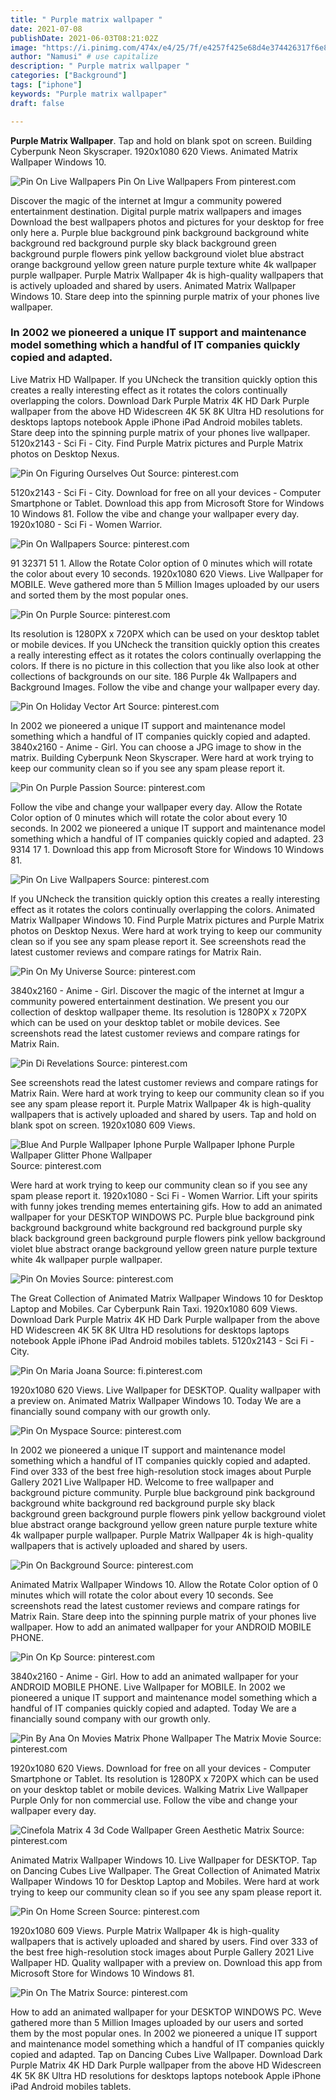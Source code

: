 ```yaml
---
title: " Purple matrix wallpaper "
date: 2021-07-08
publishDate: 2021-06-03T08:21:02Z
image: "https://i.pinimg.com/474x/e4/25/7f/e4257f425e68d4e374426317f6e81bba.jpg"
author: "Namusi" # use capitalize
description: " Purple matrix wallpaper "
categories: ["Background"]
tags: ["iphone"]
keywords: "Purple matrix wallpaper"
draft: false

---
```



**Purple Matrix Wallpaper**. Tap and hold on blank spot on screen. Building Cyberpunk Neon Skyscraper. 1920x1080 620 Views. Animated Matrix Wallpaper Windows 10.

![Pin On Live Wallpapers](https://i.pinimg.com/564x/9f/3e/cb/9f3ecb4c6c915da997caec68b993fc62.jpg "Pin On Live Wallpapers")
Pin On Live Wallpapers From pinterest.com


Discover the magic of the internet at Imgur a community powered entertainment destination. Digital purple matrix wallpapers and images Download the best wallpapers photos and pictures for your desktop for free only here a. Purple blue background pink background background white background red background purple sky black background green background purple flowers pink yellow background violet blue abstract orange background yellow green nature purple texture white 4k wallpaper purple wallpaper. Purple Matrix Wallpaper 4k is high-quality wallpapers that is actively uploaded and shared by users. Animated Matrix Wallpaper Windows 10. Stare deep into the spinning purple matrix of your phones live wallpaper.

### In 2002 we pioneered a unique IT support and maintenance model something which a handful of IT companies quickly copied and adapted.

Live Matrix HD Wallpaper. If you UNcheck the transition quickly option this creates a really interesting effect as it rotates the colors continually overlapping the colors. Download Dark Purple Matrix 4K HD Dark Purple wallpaper from the above HD Widescreen 4K 5K 8K Ultra HD resolutions for desktops laptops notebook Apple iPhone iPad Android mobiles tablets. Stare deep into the spinning purple matrix of your phones live wallpaper. 5120x2143 - Sci Fi - City. Find Purple Matrix pictures and Purple Matrix photos on Desktop Nexus.


![Pin On Figuring Ourselves Out](https://i.pinimg.com/originals/fe/d5/0c/fed50cb021ac0883d6ffb278f59fbf13.jpg "Pin On Figuring Ourselves Out")
Source: pinterest.com

5120x2143 - Sci Fi - City. Download for free on all your devices - Computer Smartphone or Tablet. Download this app from Microsoft Store for Windows 10 Windows 81. Follow the vibe and change your wallpaper every day. 1920x1080 - Sci Fi - Women Warrior.

![Pin On Wallpapers](https://i.pinimg.com/originals/c4/ac/96/c4ac96a25cf25e6c4fbc8941da58574a.jpg "Pin On Wallpapers")
Source: pinterest.com

91 32371 51 1. Allow the Rotate Color option of 0 minutes which will rotate the color about every 10 seconds. 1920x1080 620 Views. Live Wallpaper for MOBILE. Weve gathered more than 5 Million Images uploaded by our users and sorted them by the most popular ones.

![Pin On Purple](https://i.pinimg.com/originals/12/d5/b8/12d5b8ad3dd8c7f1bdb21b2200b83c30.jpg "Pin On Purple")
Source: pinterest.com

Its resolution is 1280PX x 720PX which can be used on your desktop tablet or mobile devices. If you UNcheck the transition quickly option this creates a really interesting effect as it rotates the colors continually overlapping the colors. If there is no picture in this collection that you like also look at other collections of backgrounds on our site. 186 Purple 4k Wallpapers and Background Images. Follow the vibe and change your wallpaper every day.

![Pin On Holiday Vector Art](https://i.pinimg.com/originals/10/8f/20/108f207eca47fe442e3e2eb2285375d7.jpg "Pin On Holiday Vector Art")
Source: pinterest.com

In 2002 we pioneered a unique IT support and maintenance model something which a handful of IT companies quickly copied and adapted. 3840x2160 - Anime - Girl. You can choose a JPG image to show in the matrix. Building Cyberpunk Neon Skyscraper. Were hard at work trying to keep our community clean so if you see any spam please report it.

![Pin On Purple Passion](https://i.pinimg.com/originals/0d/ef/3f/0def3fcc2e4ec4af469468b12630c07e.jpg "Pin On Purple Passion")
Source: pinterest.com

Follow the vibe and change your wallpaper every day. Allow the Rotate Color option of 0 minutes which will rotate the color about every 10 seconds. In 2002 we pioneered a unique IT support and maintenance model something which a handful of IT companies quickly copied and adapted. 23 9314 17 1. Download this app from Microsoft Store for Windows 10 Windows 81.

![Pin On Live Wallpapers](https://i.pinimg.com/564x/9f/3e/cb/9f3ecb4c6c915da997caec68b993fc62.jpg "Pin On Live Wallpapers")
Source: pinterest.com

If you UNcheck the transition quickly option this creates a really interesting effect as it rotates the colors continually overlapping the colors. Animated Matrix Wallpaper Windows 10. Find Purple Matrix pictures and Purple Matrix photos on Desktop Nexus. Were hard at work trying to keep our community clean so if you see any spam please report it. See screenshots read the latest customer reviews and compare ratings for Matrix Rain.

![Pin On My Universe](https://i.pinimg.com/originals/81/aa/b8/81aab897f77c6f1fcb5c7b858fc471cf.jpg "Pin On My Universe")
Source: pinterest.com

3840x2160 - Anime - Girl. Discover the magic of the internet at Imgur a community powered entertainment destination. We present you our collection of desktop wallpaper theme. Its resolution is 1280PX x 720PX which can be used on your desktop tablet or mobile devices. See screenshots read the latest customer reviews and compare ratings for Matrix Rain.

![Pin Di Revelations](https://i.pinimg.com/originals/ed/a7/43/eda743c62a60b2c31066f347024f5623.jpg "Pin Di Revelations")
Source: pinterest.com

See screenshots read the latest customer reviews and compare ratings for Matrix Rain. Were hard at work trying to keep our community clean so if you see any spam please report it. Purple Matrix Wallpaper 4k is high-quality wallpapers that is actively uploaded and shared by users. Tap and hold on blank spot on screen. 1920x1080 609 Views.

![Blue And Purple Wallpaper Iphone Purple Wallpaper Iphone Purple Wallpaper Glitter Phone Wallpaper](https://i.pinimg.com/originals/58/3e/3b/583e3bda31a97c14e79c2ac54e9164df.jpg "Blue And Purple Wallpaper Iphone Purple Wallpaper Iphone Purple Wallpaper Glitter Phone Wallpaper")
Source: pinterest.com

Were hard at work trying to keep our community clean so if you see any spam please report it. 1920x1080 - Sci Fi - Women Warrior. Lift your spirits with funny jokes trending memes entertaining gifs. How to add an animated wallpaper for your DESKTOP WINDOWS PC. Purple blue background pink background background white background red background purple sky black background green background purple flowers pink yellow background violet blue abstract orange background yellow green nature purple texture white 4k wallpaper purple wallpaper.

![Pin On Movies](https://i.pinimg.com/736x/c1/b1/8d/c1b18d30c94dfcde2a69be49fd1bff5c.jpg "Pin On Movies")
Source: pinterest.com

The Great Collection of Animated Matrix Wallpaper Windows 10 for Desktop Laptop and Mobiles. Car Cyberpunk Rain Taxi. 1920x1080 609 Views. Download Dark Purple Matrix 4K HD Dark Purple wallpaper from the above HD Widescreen 4K 5K 8K Ultra HD resolutions for desktops laptops notebook Apple iPhone iPad Android mobiles tablets. 5120x2143 - Sci Fi - City.

![Pin On Maria Joana](https://i.pinimg.com/originals/36/48/7a/36487a431daf2f7813b4b1a10b11c717.jpg "Pin On Maria Joana")
Source: fi.pinterest.com

1920x1080 620 Views. Live Wallpaper for DESKTOP. Quality wallpaper with a preview on. Animated Matrix Wallpaper Windows 10. Today We are a financially sound company with our growth only.

![Pin On Myspace](https://i.pinimg.com/originals/ce/5d/84/ce5d84f2809a77fcc0970e33f81d6a6e.gif "Pin On Myspace")
Source: pinterest.com

In 2002 we pioneered a unique IT support and maintenance model something which a handful of IT companies quickly copied and adapted. Find over 333 of the best free high-resolution stock images about Purple Gallery 2021 Live Wallpaper HD. Welcome to free wallpaper and background picture community. Purple blue background pink background background white background red background purple sky black background green background purple flowers pink yellow background violet blue abstract orange background yellow green nature purple texture white 4k wallpaper purple wallpaper. Purple Matrix Wallpaper 4k is high-quality wallpapers that is actively uploaded and shared by users.

![Pin On Background](https://i.pinimg.com/originals/11/d5/2f/11d52ffa4497def4b7d2a247a9acc879.jpg "Pin On Background")
Source: pinterest.com

Animated Matrix Wallpaper Windows 10. Allow the Rotate Color option of 0 minutes which will rotate the color about every 10 seconds. See screenshots read the latest customer reviews and compare ratings for Matrix Rain. Stare deep into the spinning purple matrix of your phones live wallpaper. How to add an animated wallpaper for your ANDROID MOBILE PHONE.

![Pin On Kp](https://i.pinimg.com/736x/83/cd/11/83cd116bf7f9e2e66976e5decd9aaf4b.jpg "Pin On Kp")
Source: pinterest.com

3840x2160 - Anime - Girl. How to add an animated wallpaper for your ANDROID MOBILE PHONE. Live Wallpaper for MOBILE. In 2002 we pioneered a unique IT support and maintenance model something which a handful of IT companies quickly copied and adapted. Today We are a financially sound company with our growth only.

![Pin By Ana On Movies Matrix Phone Wallpaper The Matrix Movie](https://i.pinimg.com/originals/70/b2/32/70b232339ab347724f2d0dd8ff5bd35c.jpg "Pin By Ana On Movies Matrix Phone Wallpaper The Matrix Movie")
Source: pinterest.com

1920x1080 620 Views. Download for free on all your devices - Computer Smartphone or Tablet. Its resolution is 1280PX x 720PX which can be used on your desktop tablet or mobile devices. Walking Matrix Live Wallpaper Purple Only for non commercial use. Follow the vibe and change your wallpaper every day.

![Cinefola Matrix 4 3d Code Wallpaper Green Aesthetic Matrix](https://i.pinimg.com/originals/3f/13/84/3f13843f8ae94e1d0c1224b06c4cf008.jpg "Cinefola Matrix 4 3d Code Wallpaper Green Aesthetic Matrix")
Source: pinterest.com

Animated Matrix Wallpaper Windows 10. Live Wallpaper for DESKTOP. Tap on Dancing Cubes Live Wallpaper. The Great Collection of Animated Matrix Wallpaper Windows 10 for Desktop Laptop and Mobiles. Were hard at work trying to keep our community clean so if you see any spam please report it.

![Pin On Home Screen](https://i.pinimg.com/originals/ba/3b/26/ba3b26d08ef99121e9df01f3f50bba1a.jpg "Pin On Home Screen")
Source: pinterest.com

1920x1080 609 Views. Purple Matrix Wallpaper 4k is high-quality wallpapers that is actively uploaded and shared by users. Find over 333 of the best free high-resolution stock images about Purple Gallery 2021 Live Wallpaper HD. Quality wallpaper with a preview on. Download this app from Microsoft Store for Windows 10 Windows 81.

![Pin On The Matrix](https://i.pinimg.com/474x/e4/25/7f/e4257f425e68d4e374426317f6e81bba.jpg "Pin On The Matrix")
Source: pinterest.com

How to add an animated wallpaper for your DESKTOP WINDOWS PC. Weve gathered more than 5 Million Images uploaded by our users and sorted them by the most popular ones. In 2002 we pioneered a unique IT support and maintenance model something which a handful of IT companies quickly copied and adapted. Tap on Dancing Cubes Live Wallpaper. Download Dark Purple Matrix 4K HD Dark Purple wallpaper from the above HD Widescreen 4K 5K 8K Ultra HD resolutions for desktops laptops notebook Apple iPhone iPad Android mobiles tablets.

